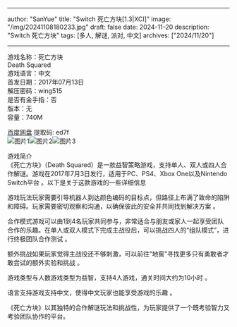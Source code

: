 
---
author: "SanYue"
title: "Switch 死亡方块[1.3|XCI]"
image: "/img/20241108180233.jpg"
draft: false
date: 2024-11-20
description: "Switch 死亡方块"
tags: [多人, 解谜, 派对, 中文]
archives: ["2024/11/20"]

---

游戏名称：死亡方块   
Death Squared    
游戏语言：中文  
首发日期：2017年07月13日  
解压密码：wing515  
是否有金手指：否  
版本：无   
容量：740M

[百度网盘](https//pan.baidu.com/s/17GuS-cO015iV7AFAwTg3Rw) 提取码: ed7f  
![图片1](/img/fd4f17.jpg)![图片2](/img/63a5b3.jpg)![图片3](/img/79dca4.jpg)  

游戏简介  
《死亡方块》（Death Squared）是一款益智策略游戏，支持单人、双人或四人合作解谜。游戏在2017年7月3日发行，适用于PC、PS4、Xbox One以及Nintendo Switch平台
。以下是关于这款游戏的一些详细信息

游戏玩法玩家需要引导机器人到达颜色编码的目标点，但路径上布满了致命的陷阱和障碍。玩家需要密切观察和沟通，以确保彼此的安全并共同找到解决方案
。

合作模式游戏可以由1到4名玩家共同参与，非常适合与朋友或家人一起享受团队合作的乐趣。在单人或双人模式下完成主战役后，可以挑战四人的“组队模式”，进行终极团队合作测试
。

额外挑战如果玩家觉得主战役还不够刺激，可以前往“地窖”寻找更多只有勇敢者才敢尝试的额外实验和挑战
。

游戏类型与人数游戏类型为益智，支持4人游戏，通关时间大约为10小时
。

语言支持游戏支持中文，使得中文玩家也能享受游戏的乐趣
。

《死亡方块》以其独特的合作解谜玩法和挑战性，为玩家提供了一个既考验智力又考验团队协作的平台。
